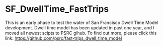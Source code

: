 # SF_DwellTime_FastTrips

This is an early phase to test the water of San Francisco Dwell Time Model development. 
Dwell time model has been updated in past one year, and I moved all newest scipts to PSRC gihub. To find out more, please click this link: https://github.com/psrc/fast-trips_dwell_time_model
